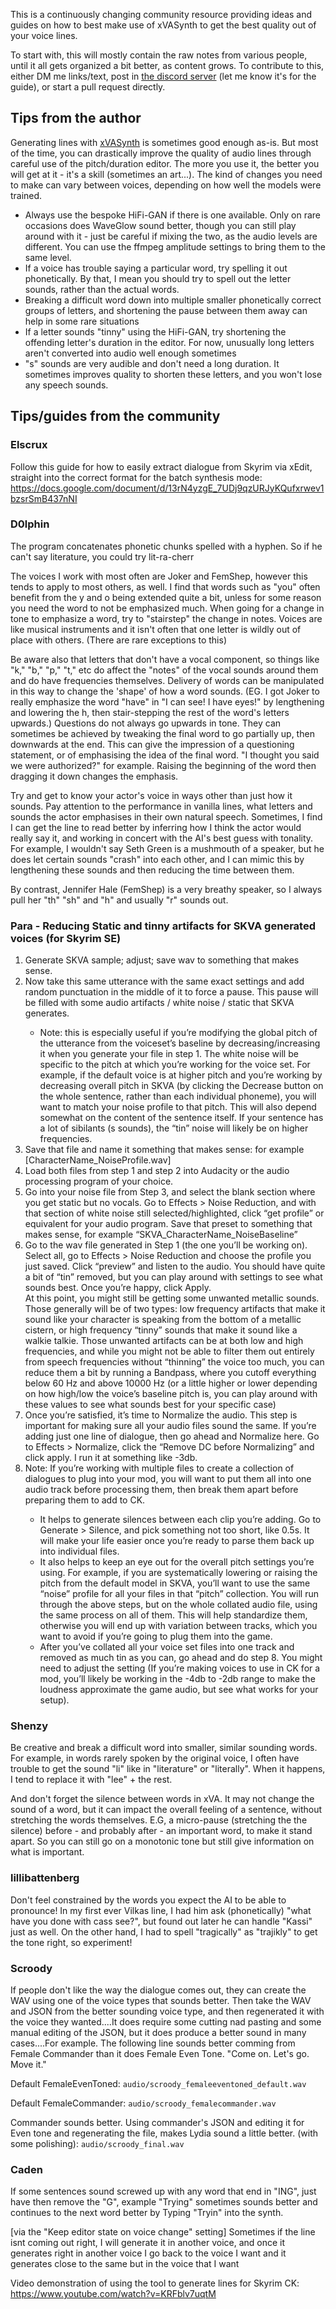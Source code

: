 

This is a continuously changing community resource providing ideas and guides on how to best make use of xVASynth to get the best quality out of your voice lines.

To start with, this will mostly contain the raw notes from various people, until it all gets organized a bit better, as content grows. To contribute to this, either DM me links/text, post in [the discord server](https://discord.gg/nv7c6E2TzV) (let me know it's for the guide), or start a pull request directly.


## Tips from the author

Generating lines with [xVASynth](https://github.com/DanRuta/xVA-Synth) is sometimes good enough as-is. But most of the time, you can drastically improve the quality of audio lines through careful use of the pitch/duration editor. The more you use it, the better you will get at it - it's a skill (sometimes an art...). The kind of changes you need to make can vary between voices, depending on how well the models were trained.

 - Always use the bespoke HiFi-GAN if there is one available. Only on rare occasions does WaveGlow sound better, though you can still play around with it - just be careful if mixing the two, as the audio levels are different. You can use the ffmpeg amplitude settings to bring them to the same level.
 - If a voice has trouble saying a particular word, try spelling it out phonetically. By that, I mean you should try to spell out the letter sounds, rather than the actual words.
 - Breaking a difficult word down into multiple smaller phonetically correct groups of letters, and shortening the pause between them away can help in some rare situations
 - If a letter sounds "tinny" using the HiFi-GAN, try shortening the offending letter's duration in the editor. For now, unusually long letters aren't converted into audio well enough sometimes
 - "s" sounds are very audible and don't need a long duration. It sometimes improves quality to shorten these letters, and you won't lose any speech sounds.


## Tips/guides from the community

### Elscrux

Follow this guide for how to easily extract dialogue from Skyrim via xEdit, straight into the correct format for the batch synthesis mode:
https://docs.google.com/document/d/13rN4yzgE_7UDj9qzURJyKQufxrwev1bzsrSmB437nNI

### D0lphin

The program concatenates phonetic chunks spelled with a hyphen. So if he can't say literature, you could try lit-ra-cherr

The voices I work with most often are Joker and FemShep, however this tends to apply to most others, as well.
I find that words such as "you" often benefit from the y and o being extended quite a bit, unless for some reason you need the word to not be emphasized much.
When going for a change in tone to emphasize a word, try to "stairstep" the change in notes. Voices are like musical instruments and it isn't often that one letter is wildly out of place with others. (There are rare exceptions to this)

Be aware also that letters that don't have a vocal component, so things like "k," "b," "p," "t," etc do affect the "notes" of the vocal sounds around them and do have frequencies themselves. Delivery of words can be manipulated in this way to change the 'shape' of how a word sounds.
(EG. I got Joker to really emphasize the word "have" in "I can see! I have eyes!" by lengthening and lowering the h, then stair-stepping the rest of the word's letters upwards.)
Questions do not always go upwards in tone. They can sometimes be achieved by tweaking the final word to go partially up, then downwards at the end. This can give the impression of a questioning statement, or of emphasising the idea of the final word. "I thought you said we were authorized?" for example. Raising the beginning of the word then dragging it down changes the emphasis.

Try and get to know your actor's voice in ways other than just how it sounds. Pay attention to the performance in vanilla lines, what letters and sounds the actor emphasises in their own natural speech. Sometimes, I find I can get the line to read better by inferring how I think the actor would really say it, and working in concert with the AI's best guess with tonality.
For example, I wouldn't say Seth Green is a mushmouth of a speaker, but he does let certain sounds "crash" into each other, and I can mimic this by lengthening these sounds and then reducing the time between them.

By contrast, Jennifer Hale (FemShep) is a very breathy speaker, so I always pull her "th" "sh" and "h" and usually "r" sounds out.


### Para - Reducing Static and tinny artifacts for SKVA generated voices (for Skyrim SE)

<ol>
 <li>Generate SKVA sample; adjust; save wav to something that makes sense.</li>
 
 <li>Now take this same utterance with the same exact settings and add random punctuation in the middle of it to force a pause. This pause will be filled with some audio artifacts / white noise / static that SKVA generates. </li>
 <ul>
  <li>Note: this is especially useful if you’re modifying the global pitch of the utterance from the voiceset’s baseline by decreasing/increasing it when you generate your file in step 1. The white noise will be specific to the pitch at which you’re working for the voice set. For example, if the default voice is at higher pitch and you’re working by decreasing overall pitch in SKVA (by clicking the Decrease button on the whole sentence, rather than each individual phoneme), you will want to match your noise profile to that pitch. This will also depend somewhat on the content of the sentence itself. If your sentence has a lot of sibilants (s sounds), the “tin” noise will likely be on higher frequencies.</li>
 </ul>
 <li>Save that file and name it something that makes sense: for example [CharacterName_NoiseProfile.wav]</li>
 <li>Load both files from step 1 and step 2 into Audacity or the audio processing program of your choice.</li>
 <li>Go into your noise file from Step 3, and select the blank section where you get static but no vocals. Go to Effects > Noise Reduction, and with that section of white noise still selected/highlighted, click “get profile” or equivalent for your audio program. Save that preset to something that makes sense, for example “SKVA_CharacterName_NoiseBaseline”</li>
 <li>Go to the wav file generated in Step 1 (the one you’ll be working on). Select all, go to Effects > Noise Reduction and choose the profile you just saved. Click “preview” and listen to the audio. You should have quite a bit of “tin” removed, but you can play around with settings to see what sounds best. Once you’re happy, click Apply.</li>
 </li>At this point, you might still be getting some unwanted metallic sounds. Those generally will be of two types: low frequency artifacts that make it sound like your character is speaking from the bottom of a metallic cistern, or high frequency “tinny” sounds that make it sound like a walkie talkie. Those unwanted artifacts can be at both low and high frequencies, and while you might not be able to filter them out entirely from speech frequencies without “thinning” the voice too much, you can reduce them a bit by running a Bandpass, where you cutoff everything below 60 Hz and above 10000 Hz (or a little higher or lower depending on how high/low the voice’s baseline pitch is, you can play around with these values to see what sounds best for your specific case)</li>
 <li>Once you’re satisfied, it’s time to Normalize the audio. This step is important for making sure all your audio files sound the same. If you’re adding just one line of dialogue, then go ahead and Normalize here. Go to Effects > Normalize, click the “Remove DC before Normalizing” and click apply. I run it at something like -3db.</li>
 <li>Note: If you’re working with multiple files to create a collection of dialogues to plug into your mod, you will want to put them all into one audio track before processing them, then break them apart before preparing them to add to CK.</li>
 <ul>
  <li>It helps to generate silences between each clip you’re adding. Go to Generate > Silence, and pick something not too short, like 0.5s. It will make your life easier once you’re ready to parse them back up into individual files. </li>
  <li>It also helps to keep an eye out for the overall pitch settings you’re using. For example, if you are systematically lowering or raising the pitch from the default model in SKVA, you’ll want to use the same “noise” profile for all your files in that “pitch” collection. You will run through the above steps, but on the whole collated audio file, using the same process on all of them. This will help standardize them, otherwise you will end up with variation between tracks, which you want to avoid if you’re going to plug them into the game.</li>
  <li>After you’ve collated all your voice set files into one track and removed as much tin as you can, go ahead and do step 8. You might need to adjust the setting (If you’re making voices to use in CK for a mod, you’ll likely be working in the -4db to -2db range to make the loudness approximate the game audio, but see what works for your setup).</li>
 <ul>
</ol>


### Shenzy

Be creative and break a difficult word into smaller, similar sounding words. For example, in words rarely spoken by the original voice, I often have trouble to get the sound "li" like in "literature" or "literally". When it happens, I tend to replace it with "lee" + the rest.

And don't forget the silence between words in xVA. It may not change the sound of a word, but it can impact the overall feeling of a sentence, without stretching the words themselves.
E.G, a micro-pause (stretching the the silence) before - and probably after - an important word, to make it stand apart. So you can still go on a monotonic tone but still give information on what is important.


### lillibattenberg

Don't feel constrained by the words you expect the AI to be able to pronounce! In my first ever Vilkas line, I had him ask (phonetically) "what have you done with cass see?", but found out later he can handle "Kassi" just as well. On the other hand, I had to spell "tragically" as "trajikly" to get the tone right, so experiment!

### Scroody

If people don't like the way the dialogue comes out, they can create the WAV using one of the voice types that sounds better. Then take the WAV and JSON from the better sounding voice type, and then regenerated it with the voice they wanted....It does require some cutting nad pasting and some manual editing of the JSON, but it does produce a better sound in many cases....For example. The following line sounds better comming from Female Commander than it does Female Even Tone. "Come on. Let's go. Move it."

Default FemaleEvenToned: `audio/scroody_femaleeventoned_default.wav`

Default FemaleCommander: `audio/scroody_femalecommander.wav`

Commander sounds better. Using commander's JSON and editing it for Even tone and regenerating the file, makes Lydia sound a little better.
(with some polishing): `audio/scroody_final.wav`


### Caden

If some sentences sound screwed up with any word that end in "ING", just have then remove the "G", example "Trying" sometimes sounds better and continues to the next word better by Typing "Tryin" into the synth. 
 
[via the "Keep editor state on voice change" setting] Sometimes if the line isnt coming out right, I will generate it in another voice, and once it generates right in another voice I go back to the voice I want and it generates close to the same but in the voice that I want
 
Video demonstration of using the tool to generate lines for Skyrim CK: https://www.youtube.com/watch?v=KRFblv7uqtM
